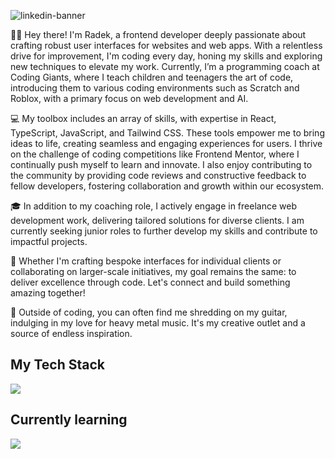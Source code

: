 ![linkedin-banner](https://github.com/Radexman/Radexman/assets/106437063/3f396832-1f8b-4b97-8a67-f5b7e5c41b7e)

<p>
👨‍💻 Hey there! I'm Radek, a frontend developer deeply passionate about crafting robust user interfaces for websites and web apps. With a relentless drive for improvement, I'm coding every day, honing my skills and exploring new techniques to elevate my work. Currently, I’m a programming coach at Coding Giants, where I teach children and teenagers the art of code, introducing them to various coding environments such as Scratch and Roblox, with a primary focus on web development and AI.

💻 My toolbox includes an array of skills, with expertise in React, TypeScript, JavaScript, and Tailwind CSS. These tools empower me to bring ideas to life, creating seamless and engaging experiences for users. I thrive on the challenge of coding competitions like Frontend Mentor, where I continually push myself to learn and innovate. I also enjoy contributing to the community by providing code reviews and constructive feedback to fellow developers, fostering collaboration and growth within our ecosystem.

🎓 In addition to my coaching role, I actively engage in freelance web development work, delivering tailored solutions for diverse clients. I am currently seeking junior roles to further develop my skills and contribute to impactful projects.

🤝 Whether I'm crafting bespoke interfaces for individual clients or collaborating on larger-scale initiatives, my goal remains the same: to deliver excellence through code. Let's connect and build something amazing together!

🎸 Outside of coding, you can often find me shredding on my guitar, indulging in my love for heavy metal music. It's my creative outlet and a source of endless inspiration.

</p>
<h2>My Tech Stack</h2>
<img src="https://skillicons.dev/icons?i=react,redux,js,ts,css,html,tailwind,scss,threejs,git,vite,vitest,firebase,jest,figma,bash,vscode" />
<h2>Currently learning</h2>
<img src="https://skillicons.dev/icons?i=nextjs,blender" />

